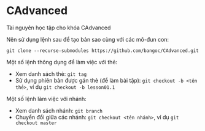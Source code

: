 # CAdvanced
Tài nguyên học tập cho khóa CAdvanced

Nên sử dụng lệnh sau để tạo bản sao cùng với các mô-đun con:

```
git clone --recurse-submodules https://github.com/bangoc/CAdvanced.git
```

Một số lệnh thông dụng để làm việc với thẻ:
* Xem danh sách thẻ: ```git tag```
* Sử dụng phiên bản được gán thẻ (để làm bài tập): ```git checkout -b <tên thẻ>```, ví dụ ```git checkout -b lesson01.1```

Một số lệnh làm việc với nhánh:
* Xem danh sách nhánh: ```git branch```
* Chuyển đổi giữa các nhánh: ```git checkout <tên nhánh>```, ví dụ ```git checkout master```
